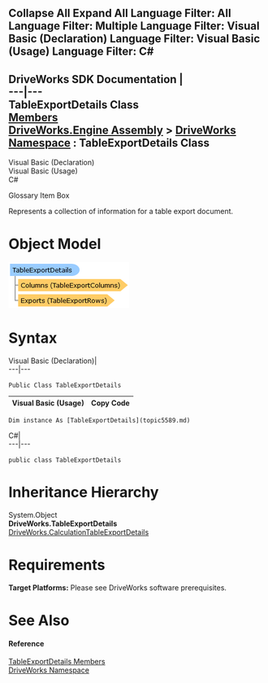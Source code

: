        

 Collapse All Expand All  Language Filter: All  Language Filter: Multiple  Language Filter: Visual Basic (Declaration) Language Filter: Visual Basic (Usage) Language Filter: C#  
---  
DriveWorks SDK Documentation  |   
---|---  
TableExportDetails Class   
[Members](topic5590.md)   
[DriveWorks.Engine Assembly](topic2156.md) > [DriveWorks Namespace](topic2159.md) : TableExportDetails Class  
---  
  
Visual Basic (Declaration)    
Visual Basic (Usage)    
C# 

Glossary Item Box

Represents a collection of information for a table export document. 

# Object Model

![](dotnetdiagramimages/image281.png)

# Syntax

Visual Basic (Declaration)|   
---|---  
      
    
    Public Class TableExportDetails   
  
Visual Basic (Usage)| Copy Code  
---|---  
      
    
    Dim instance As [TableExportDetails](topic5589.md)  
  
C#|   
---|---  
      
    
    public class TableExportDetails   
  
# Inheritance Hierarchy

System.Object  
**DriveWorks.TableExportDetails**  
[DriveWorks.CalculationTableExportDetails](topic2450.md)  


# Requirements

**Target Platforms:** Please see DriveWorks software prerequisites.

# See Also

#### Reference

[TableExportDetails Members](topic5590.md)   
[DriveWorks Namespace](topic2159.md)


